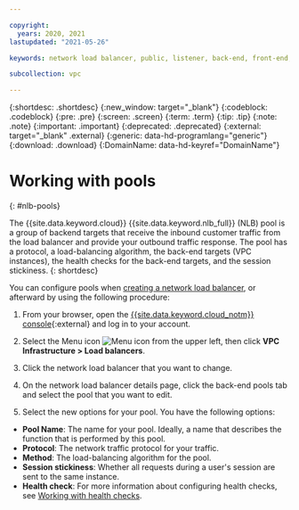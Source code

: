 ```yaml
---

copyright:
  years: 2020, 2021
lastupdated: "2021-05-26"

keywords: network load balancer, public, listener, back-end, front-end, pool, round-robin, weighted, connections, methods, policies, APIs, access, ports, vpc network

subcollection: vpc

---
```


{:shortdesc: .shortdesc}
{:new_window: target="_blank"}
{:codeblock: .codeblock}
{:pre: .pre}
{:screen: .screen}
{:term: .term}
{:tip: .tip}
{:note: .note}
{:important: .important}
{:deprecated: .deprecated}
{:external: target="_blank" .external}
{:generic: data-hd-programlang="generic"}
{:download: .download}
{:DomainName: data-hd-keyref="DomainName"}

# Working with pools
{: #nlb-pools}

The {{site.data.keyword.cloud}} {{site.data.keyword.nlb_full}} (NLB) pool is a group of backend targets that receive the inbound customer traffic from the load balancer and provide your outbound traffic response. The pool has a protocol, a load-balancing algorithm, the back-end targets (VPC instances), the health checks for the back-end targets, and the session stickiness.
{: shortdesc}

You can configure pools when [creating a network load balancer](/docs/vpc?topic=vpc-nlb-ui-creating-network-load-balancer), or afterward by using the following procedure:

1. From your browser, open the [{{site.data.keyword.cloud_notm}} console](https://cloud.ibm.com){:external} and log in to your account.

2. Select the Menu icon ![Menu icon](../../icons/icon_hamburger.svg) from the upper left, then click **VPC Infrastructure > Load balancers**.

3. Click the network load balancer that you want to change.

4. On the network load balancer details page, click the back-end pools tab and select the pool that you want to edit.

5. Select the new options for your pool. You have the following options:

  * **Pool Name**: The name for your pool. Ideally, a name that describes the function that is performed by this pool.
  * **Protocol**: The network traffic protocol for your traffic.
  * **Method**: The load-balancing algorithm for the pool.
  * **Session stickiness**: Whether all requests during a user's session are sent to the same instance.
  * **Health check**: For more information about configuring health checks, see [Working with health checks](/docs/vpc?topic=vpc-nlb-health-checks#nlb-health-checks).
